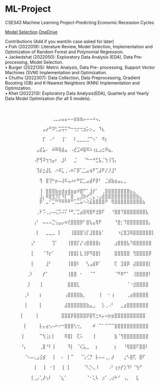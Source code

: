 # ML-Project
CSE343 Machine Learning Project-Predicting Economic Recession Cycles

[Model Selection](https://docs.google.com/document/d/1nVPZF-dDvpgHDUqqfB6gaJ5IhQfPkAUS5zPR5Rc0_cw/edit) 
[OneDrive](https://onedrive.live.com/?authkey=%21AB4KKnQSMNPJ650&id=FAB03F2DDC0B2BFA%2115841&cid=FAB03F2DDC0B2BFA)

Contributions (Add if you want/In case asked for later)<br />
• Fish (2022019): Literature Review, Model Selection, Implementation and Optimization of Random Forest and Polynomial Regression. <br />
• Jackedshat (2022050): Exploratory Data Analysis (EDA), Data Pre-processing, Model Selection. <br />
• Burger (2022135): Metric Analysis, Data Pre- processing, Support Vector Machines (SVM) Implementation and Optimization. <br />
• Chuthu (2022307): Data Collection, Data Preprocessing, Gradient Boosting (GB) and K-Nearest Neighbors (KNN) Implementation and Optimization. <br />
• Khet (2022213): Exploratory Data Analysis(EDA), Quarterly and Yearly Data Model Optimization (for all 5 models). 


⠀⠀⠀⠀⠀⠀⠀⠀⠀⠀⠀⠀⠀⠀⠀⠀⠀⠀⠀⠀⠀⠀⠀⠀⠀⠀⠀⠀⠀⠀⠀⠀⠀⠀⠀⠀⠀⠀⠀⠀⠀⠀⠀⠀⠀⠀⠀⠀⠀⠀⠀⠀⠀⠀⠀⠀⠀⠀⠀⠀
⠀⠀⠀⠀⠀⠀⠀⠀⠀⠀⠀⠀⠀⠀⠀⢀⣀⣠⣤⣤⠤⠤⣶⣶⣶⡤⠤⠤⠴⢤⡀⠀⠀⠀⠀⠀⠀⠀⠀⠀⠀⠀⠀⠀⠀⠀⠀⠀⠀⠀⠀⠀⠀⠀⠀⠀⠀⠀⠀⠀
⠀⠀⠀⠀⠀⠀⠀⠀⠀⠀⠀⠀⣠⡴⠛⠽⢃⣩⢭⠭⠙⠒⢒⡒⢒⣲⡥⡢⣀⠀⠹⣆⠀⠀⠀⠀⠀⠀⠀⠀⠀⠀⠀⠀⠀⠀⠀⠀⠀⠀⠀⠀⠀⠀⠀⠀⠀⠀⠀⠀
⠀⠀⠀⠀⠀⠀⠀⠀⠀⠀⠀⠀⡏⠀⠠⠊⠀⠀⢸⠁⠀⠀⠇⣀⣀⣀⣈⠉⠢⠁⠀⠻⡆⠀⠀⠀⠀⠀⠀⠀⠀⠀⠀⠀⠀⠀⠀⠀⠀⠀⠀⠀⠀⠀⠀⠀⠀⠀⠀⠀
⠀⠀⠀⠀⠀⠀⠀⠀⠀⠀⣠⣞⣥⠄⠀⠾⠿⢿⣾⣤⠀⠠⣞⣩⠾⣿⠿⠵⢰⣆⣠⣒⠿⣦⡀⠀⠀⠀⠀⠀⠀⠀⠀⠀⠀⠀⠀⠀⠀⠀⠀⠀⠀⠀⠀⠀⠀⠀⠀⠀
⠀⠀⠀⠀⠀⠀⠀⠀⠀⠠⡟⢻⠽⢲⢲⣤⠆⠀⣸⠇⠀⠀⣈⠀⠀⠈⠓⠒⠚⣋⣧⡈⢳⢸⢹⡄⠀⠀⠀⠀⠀⠀⠀⠀⠀⠀⠀⠀⠀⠀⠀⠀⠀⠀⠀⠀⠀⠀⠀⠀
⠀⠀⠀⠀⠀⠀⠀⠀⠀⠀⢹⡮⣒⣼⣇⠀⠔⠾⣅⢀⠠⠶⠍⡿⢁⣁⣤⢶⠟⢉⣼⠟⡜⡸⣸⠃⠀⠀⠀⠀⠀⠀⠀⠀⠀⠀⠀⠀⠀⠀⠀⠀⠀⠀
⠀⠀⠀⠀⠀⠀⠀⠀⠀⠀⠀⢻⠀⣿⢹⠓⡶⠤⢼⠯⢤⠴⠖⠛⣏⣁⣤⣾⠟⡿⠃⠀⣈⣾⣷⣶⣤⣄⣀⠀⠀⠀⠀⠀⠀⠀⠀⠀⠀⠀⠀⠀⠀
⠀⠀⠀⠀⠀⠀⠀⠀⠀⠀⠀⢸⠀⣿⣿⣿⣷⣶⣾⣶⣾⣶⣶⠾⣿⠋⠁⣸⡞⠁⠀⢀⣿⣿⣿⣿⣿⣿⣿⣿⣦⣄⠀⠀⠀⠀⠀⠀
⠀⠀⠀⠀⠀⠀⠀⠀⠀⠀⠀⣸⡄⠿⣿⣻⡹⡏⠹⡏⠉⣿⠀⣀⣸⡷⠞⡉⣄⠠⣠⣾⣿⣿⣿⣿⣿⣿⣿⣿⣿⣿⣷⣄⠀⠀⠀⠀⠀
⠀⠀⠀⠀⠀⠀⠀⠀⠀⠀⠀⡿⠁⣀⠊⣉⠛⠻⠿⠿⠿⠛⢉⣉⣥⠢⢕⣮⣷⣿⣿⣿⠟⠀⢿⣿⣿⣿⣿⣿⣿⣿⣿⣿⣦⠀⠀⠀⠀⠀⠀
⠀⠀⠀⠀⠀⠀⠀⠀⠀⠀⢀⠗⠩⢀⡠⠤⢌⡩⠬⠍⠘⠛⡈⣉⣴⣿⢿⣿⠟⣺⣿⠏⠀⠀⠘⣿⣿⠹⣿⣿⣿⣿⣿⣿⣿⣧⠀⠀⠀⠀⠀⠀
⠀⠀⠀⠀⠀⠀⠀⠀⠀⢠⠃⠀⠤⠤⠤⣉⢢⣤⡤⠶⢞⣿⣿⣿⡿⠃⣿⢧⣤⢿⠟⠀⠀⠀⠀⠘⣿⡂⠹⣿⣿⣿⣿⣿⣿⣿⡄⠀⠀⠀⠀⠀⠀
⠀⠀⠀⠀⠀⠀⠀⠀⠀⠀⡇⠀⠀⣀⣀⣀⠀⡇⠀⠀⠀⢸⣿⣿⣿⢱⡏⣸⣿⣿⣷⠁⠀⠀⠀⠀⠰⣎⣿⣹⢿⣿⣿⣿⣿⣿⣿⡇⠀⠀⠀⠀⠀⠀⠀⠀⠀⠀⠀⠀⠀
⠀⠀⠀⠀⠀⠀⠀⠀⢠⠃⠀⠀⠀⠀⠀⢹⠁⠀⠀⠀⢸⣿⣿⡏⡜⢰⣿⣿⣿⣿⡆⠀⠀⠀⠀⣰⣿⣿⣿⣧⠹⣿⣿⣿⣿⣿⣿⠀⠀⠀⠀⠀⠀⠀⠀⠀⠀
⠀⠀⠀⠀⠀⠀⠀⠀⢸⠀⠀⠀⠈⠹⡖⠁⠀⠀⠀⠀⢸⣿⣿⡇⣇⢸⡿⠻⣿⣿⡇⠀⠀⠀⠀⣿⣿⣿⣿⣿⠀⢻⣿⣿⣿⣿⡿⠀⠀⠀⠀⠀⠀⠀⠀⠀⠀⠀
⠀⠀⠀⠀⠀⠀⠀⠀⢸⠀⠀⠀⠀⣸⠃⠀⠀⠀⠀⠀⢸⣿⣿⠇⠀⠀⢣⣠⣾⡿⠁⠀⠀⠀⠀⢏⠀⣹⣿⡿⠀⣼⣿⣿⣿⣿⡇⠀⠀⠀⠀⠀⠀⠀⠀
⠀⠀⠀⠀⠀⠀⠀⢀⠇⠀⠀⠀⡞⠁⠀⠀⠀⠀⠀⠀⢸⣿⣿⠀⠂⠀⠀⠈⠉⠀⠀⠀⠀⠀⠀⠈⠛⠿⠋⠁⠀⢸⣿⣿⣿⣿⠇⠀⠀⠀⠀⠀⠀⠀⠀⠀⠀⠀⠀⠀
⠀⠀⠀⠀⠀⠀⠀⡸⠀⠀⠀⢸⠀⠀⠀⠀⠀⠀⠀⠀⣿⣿⣿⣇⠀⠀⠀⠀⠀⠀⠀⠀⠀⠀⠀⠀⠀⠀⠀⠈⠐⣺⣿⣿⣿⣿⠀⠀⠀⠀⠀⠀⠀⠀⠀⠀⠀⠀⠀⠀
⠀⠀⠀⠀⠀⠀⢀⠇⠀⠀⠀⡆⠀⠀⠀⠀⠀⠀⠀⢠⣿⣿⣿⣿⣷⡀⠀⠀⠀⠀⢸⠀⠀⠂⢰⠀⠀⠀⠀⢀⣴⣿⣿⣿⣿⣿⠀⠀⠀⠀⠀⠀⠀⠀⠀⠀⠀⠀⠀⠀
⠀⠀⠀⠀⠀⠀⢸⠀⠀⠀⠀⡇⠀⠀⠀⠀⠀⠀⠀⣼⣿⣿⣿⣿⣿⣿⣷⣤⣀⠀⠀⡣⢀⠠⠃⠀⠀⣀⣴⣿⣿⣿⣿⣿⣿⣿⠀⠀⠀⠀⠀⠀⠀⠀⠀⠀⠀⠀⠀⠀
 ⠀⠀⠀⠀⠀⡇⠀⠀⠀⠀⡇⠀⠀⠀⠀⠀⠀⠀⣿⣿⣿⡿⣿⣿⣿⣿⡿⣿⢟⣒⠶⡤⠴⡶⣶⣿⣿⣿⣿⣿⣿⣿⣿⣿⣿⠀⠀⠀⠀⠀⠀⠀⠀⠀⠀⠀⠀⠀⠀
⠀⠀⠀⠀⠀⠀⡇⠀⠀⠀⠀⡧⡤⣴⢢⠤⠖⠔⠒⣿⣿⣿⢣⢒⡀⠀⠀⠀⠾⠀⠉⠁⠉⠉⠉⣿⣿⣿⣿⣿⣿⣿⣿⣿⣿⣿⠀⠀⠀⠀⠀⠀⠀⠀⠀⠀⠀⠀⠀⠀
⠀⠀⠀⠀⠀⢸⠀⠀⠀⠀⠀⠉⢳⢨⡆⡇⠀⠀⠀⠿⣿⡇⠀⢏⠥⠀⠀⠀⢸⠀⠀⠀⠀⠀⠀⣷⠈⢻⣿⣿⣿⣿⣿⣿⣿⣿⠀⠀⠀⠀⠀⠀⠀⠀⠀⠀⠀⠀⠀⠀
⠀⠀⠀⠀⠀⠘⡄⠀⠀⠀⠀⢀⣿⠘⠇⢸⠀⠀⠀⠀⠹⡇⠀⠈⢎⣥⣀⠀⠀⡆⠀⠀⠀⠀⠀⡆⠀⠀⠘⢿⣿⣿⠏⣿⣿⠇⠀⠀⠀⠀⠀⠀⠀⠀⠀⠀⠀⠀⠀⠀
⠀⠀⠀⠀⠀⠀⠈⠢⠤⢄⣠⣪⣾⠀⠀⢸⠀⠀⠄⠀⡇⠉⠀⠀⠈⢡⢊⡙⠀⡧⠤⠤⢀⡀⡼⠀⠀⠀⣐⠣⣿⢏⠀⣿⠏⠀⠀⠀⠀⠀⠀⠀⠀⠀⠀⠀⠀⠀⠀⠀
⠀⠀⠀⠀⠀⠀⠀⠀⠀⢸⠀⠀⢸⠀⠐⢸⠀⠀⢸⠀⡇⠀⠀⠀⠀⠈⠣⡑⢄⠸⠀⠀⠀⠠⠃⢰⡲⡞⡱⠹⠃⠈⢳⠋⠀⠀⠀⠀⠀⠀⠀⠀⠀⠀⠀⠀⠀⠀⠀⠀
 ⠀⠀⠀⠀⠀⠀⠀⠀⢸⢀⡠⢁⡼⢢⠇⠀⠀⠈⣆⠁⠀⠀⠀⠀⠀⠀⠈⠂⢅⠧⠀⡰⠁⢀⢔⠗⠊⠀⢠⡀⠀⠀⣇⠀⠀⠀⠀⠀⠀⠀⠀⠀⠀⠀⠀⠀⠀⠀⠀
